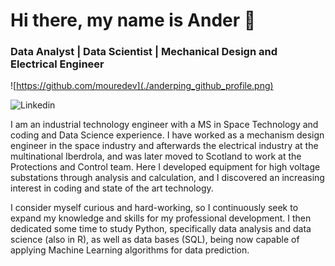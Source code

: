 # Hi there, my name is Ander 👋
### Data Analyst | Data Scientist | Mechanical Design and Electrical Engineer

![https://github.com/mouredev](./anderping_github_profile.png)

![Linkedin](https://img.shields.io/badge/Linkedin-blue?link=https%3A%2F%2Fwww.linkedin.com%2Fin%2Fander-p-336543162%2F%3Flocale%3Den_US%26trk%3Dopento_sprofile_details)


I am an industrial technology engineer with a MS in Space Technology and coding and Data Science experience. I have worked as a mechanism design engineer in the space industry and afterwards the electrical industry at the multinational Iberdrola, and was later moved to Scotland to work at the Protections and Control team. Here I developed equipment for high voltage substations through analysis and calculation, and I discovered an increasing interest in coding and state of the art technology. 

I consider myself curious and hard-working, so I continuously seek to expand my knowledge and skills for my professional development. I then dedicated some time to study Python, specifically data analysis and data science (also in R), as well as data bases (SQL), being now capable of applying Machine Learning algorithms for data prediction.
